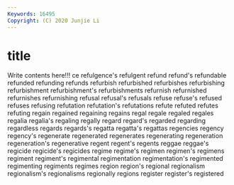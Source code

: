 ```yaml
---
Keywords: 16495
Copyright: (C) 2020 Junjie Li
---
```


# title

Write contents here!!!
ce 
refulgence's 
refulgent 
refund 
refund's 
refundable 
refunded 
refunding
refunds 
refurbish 
refurbished 
refurbishes 
refurbishing 
refurbishment 
refurbishment's 
refurbishments 
refurnish 
refurnished
refurnishes 
refurnishing 
refusal 
refusal's 
refusals 
refuse 
refuse's 
refused 
refuses 
refusing
refutation 
refutation's 
refutations 
refute 
refuted 
refutes 
refuting 
regain 
regained 
regaining
regains 
regal 
regale 
regaled 
regales 
regalia 
regalia's 
regaling 
regally 
regard
regard's 
regarded 
regarding 
regardless 
regards 
regards's 
regatta 
regatta's 
regattas 
regencies
regency 
regency's 
regenerate 
regenerated 
regenerates 
regenerating 
regeneration 
regeneration's 
regenerative 
regent
regent's 
regents 
reggae 
reggae's 
regicide 
regicide's 
regicides 
regime 
regime's 
regimen
regimen's 
regimens 
regiment 
regiment's 
regimental 
regimentation 
regimentation's 
regimented 
regimenting 
regiments
regimes 
region 
region's 
regional 
regionalism 
regionalism's 
regionalisms 
regionally 
regions 
register
register's 
registered 
